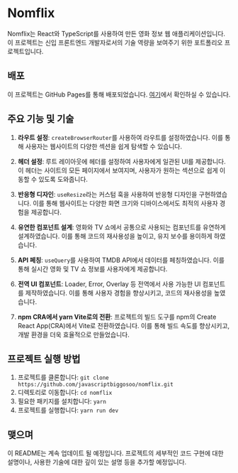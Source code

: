 # Nomflix

Nomflix는 React와 TypeScript를 사용하여 만든 영화 정보 웹 애플리케이션입니다. 이 프로젝트는 신입 프론트엔드 개발자로서의 기술 역량을 보여주기 위한 포트폴리오 프로젝트입니다.

## 배포

이 프로젝트는 GitHub Pages를 통해 배포되었습니다. [여기](https://javascriptbiggosoo.github.io/nomflix)에서 확인하실 수 있습니다.

## 주요 기능 및 기술

1. **라우트 설정**: `createBrowserRouter`를 사용하여 라우트를 설정하였습니다. 이를 통해 사용자는 웹사이트의 다양한 섹션을 쉽게 탐색할 수 있습니다.

2. **헤더 설정**: 루트 레이아웃에 헤더를 설정하여 사용자에게 일관된 UI를 제공합니다. 이 헤더는 사이트의 모든 페이지에서 보여지며, 사용자가 원하는 섹션으로 쉽게 이동할 수 있도록 도와줍니다.

3. **반응형 디자인**: `useResize`라는 커스텀 훅을 사용하여 반응형 디자인을 구현하였습니다. 이를 통해 웹사이트는 다양한 화면 크기와 디바이스에서도 최적의 사용자 경험을 제공합니다.

4. **유연한 컴포넌트 설계**: 영화와 TV 쇼에서 공통으로 사용되는 컴포넌트를 유연하게 설계하였습니다. 이를 통해 코드의 재사용성을 높이고, 유지 보수를 용이하게 하였습니다.

5. **API 페칭**: `useQuery`를 사용하여 TMDB API에서 데이터를 페칭하였습니다. 이를 통해 실시간 영화 및 TV 쇼 정보를 사용자에게 제공합니다.

6. **전역 UI 컴포넌트**: Loader, Error, Overlay 등 전역에서 사용 가능한 UI 컴포넌트를 제작하였습니다. 이를 통해 사용자 경험을 향상시키고, 코드의 재사용성을 높였습니다.

7. **npm CRA에서 yarn Vite로의 전환**: 프로젝트의 빌드 도구를 npm의 Create React App(CRA)에서 Vite로 전환하였습니다. 이를 통해 빌드 속도를 향상시키고, 개발 환경을 더욱 효율적으로 만들었습니다.

## 프로젝트 실행 방법

1. 프로젝트를 클론합니다: `git clone https://github.com/javascriptbiggosoo/nomflix.git`
2. 디렉토리로 이동합니다: `cd nomflix`
3. 필요한 패키지를 설치합니다: `yarn`
4. 프로젝트를 실행합니다: `yarn run dev`

## 맺으며

이 README는 계속 업데이트 될 예정입니다. 프로젝트의 세부적인 코드 구현에 대한 설명이나, 사용한 기술에 대한 깊이 있는 설명 등을 추가할 예정입니다.
